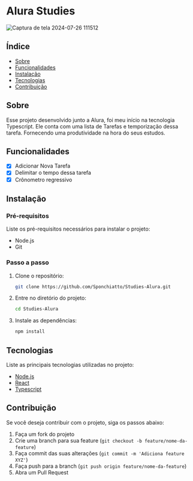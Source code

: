 # Alura Studies

![Captura de tela 2024-07-26 111512](https://github.com/user-attachments/assets/83214fb6-a5b9-4727-8626-3094021e25bf)

## Índice

- [Sobre](#sobre)
- [Funcionalidades](#funcionalidades)
- [Instalação](#instalação)
- [Tecnologias](#tecnologias)
- [Contribuição](#contribuição)

## Sobre

Esse projeto desenvolvido junto a Alura, foi meu início na tecnologia Typescript. Ele conta com uma lista de Tarefas e temporização dessa tarefa. Fornecendo uma produtividade na hora do seus estudos.

## Funcionalidades

- [x] Adicionar Nova Tarefa
- [x] Delimitar o tempo dessa tarefa
- [X] Crônometro regressivo

## Instalação

### Pré-requisitos

Liste os pré-requisitos necessários para instalar o projeto:

- Node.js
- Git

### Passo a passo

1. Clone o repositório:
    ```bash
    git clone https://github.com/Sponchiatto/Studies-Alura.git
    ```
2. Entre no diretório do projeto:
    ```bash
    cd Studies-Alura
    ```
3. Instale as dependências:
    ```bash
    npm install
    ```
## Tecnologias

Liste as principais tecnologias utilizadas no projeto:

- [Node.js](https://nodejs.org/)
- [React](https://reactjs.org/)
- [Typescript](https://www.typescriptlang.org)

## Contribuição

Se você deseja contribuir com o projeto, siga os passos abaixo:

1. Faça um fork do projeto
2. Crie uma branch para sua feature (`git checkout -b feature/nome-da-feature`)
3. Faça commit das suas alterações (`git commit -m 'Adiciona feature XYZ'`)
4. Faça push para a branch (`git push origin feature/nome-da-feature`)
5. Abra um Pull Request



